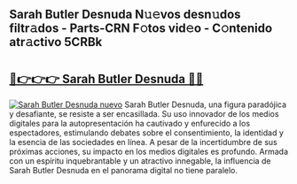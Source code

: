 ## Sarah Butler Desnuda N𝚞𝚎vos desn𝚞dos filtr𝚊dos - Parts-CRN F𝚘tos vid𝚎o - C𝚘ntenido atr𝚊ctivo 5CRBk

# <h2><a href="http://mb2raf.tromn.icu/?c=Sarah+Butler+Desnuda">🔗👉👉👉 Sarah Butler Desnuda 🔗🔗</a></h2>

[![Sarah Butler Desnuda nuevo](https://i.imgur.com/pEAQMta.gif)](http://mb2raf.tromn.icu/?c=Sarah+Butler+Desnuda)
Sarah Butler Desnuda, una figura paradójica y desafiante, se resiste a ser encasillada. Su uso innovador de los medios digitales para la autopresentación ha cautivado y enfurecido a los espectadores, estimulando debates sobre el consentimiento, la identidad y la esencia de las sociedades en línea. A pesar de la incertidumbre de sus próximas acciones, su impacto en los medios digitales es profundo. Armada con un espíritu inquebrantable y un atractivo innegable, la influencia de Sarah Butler Desnuda en el panorama digital no tiene paralelo.

